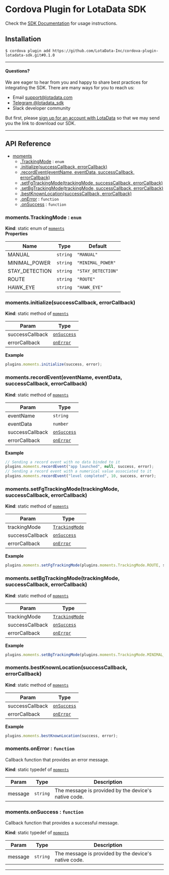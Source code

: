 # Cordova Plugin for LotaData SDK

Check the [SDK Documentation](https://docs.lotadata.com/) for usage instructions.

## Installation

```
$ cordova plugin add https://github.com/LotaData-Inc/cordova-plugin-lotadata-sdk.git#0.1.0
```

---

#### Questions?

We are eager to hear from you and happy to share best practices for integrating the SDK. There are many ways for you to reach us:
* Email [support@lotadata.com](mailto:support@lotadata.com)
* [Telegram @lotadata_sdk](http://t.me/lotadata_sdk)
* Slack developer community

But first, please [sign up for an account with LotaData](http://platform.lotadata.com/?signup=true) so that we may send you the link to download our SDK.

---

## API Reference

<a name="module_moments"></a>

* [moments](#module_moments)
    * [.TrackingMode](#module_moments.TrackingMode) : <code>enum</code>
    * [.initialize(successCallback, errorCallback)](#module_moments.initialize)
    * [.recordEvent(eventName, eventData, successCallback, errorCallback)](#module_moments.recordEvent)
    * [.setFgTrackingMode(trackingMode, successCallback, errorCallback)](#module_moments.setFgTrackingMode)
    * [.setBgTrackingMode(trackingMode, successCallback, errorCallback)](#module_moments.setBgTrackingMode)
    * [.bestKnownLocation(successCallback, errorCallback)](#module_moments.bestKnownLocation)
    * [.onError](#module_moments.onError) : <code>function</code>
    * [.onSuccess](#module_moments.onSuccess) : <code>function</code>

<a name="module_moments.TrackingMode"></a>

### moments.TrackingMode : <code>enum</code>
**Kind**: static enum of [<code>moments</code>](#module_moments)  
**Properties**

| Name | Type | Default |
| --- | --- | --- |
| MANUAL | <code>string</code> | <code>&quot;MANUAL&quot;</code> | 
| MINIMAL_POWER | <code>string</code> | <code>&quot;MINIMAL_POWER&quot;</code> | 
| STAY_DETECTION | <code>string</code> | <code>&quot;STAY_DETECTION&quot;</code> | 
| ROUTE | <code>string</code> | <code>&quot;ROUTE&quot;</code> | 
| HAWK_EYE | <code>string</code> | <code>&quot;HAWK_EYE&quot;</code> | 

<a name="module_moments.initialize"></a>

### moments.initialize(successCallback, errorCallback)
**Kind**: static method of [<code>moments</code>](#module_moments)  

| Param | Type |
| --- | --- |
| successCallback | [<code>onSuccess</code>](#module_moments.onSuccess) | 
| errorCallback | [<code>onError</code>](#module_moments.onError) | 

**Example**  
```js
plugins.moments.initialize(success, error);
```
<a name="module_moments.recordEvent"></a>

### moments.recordEvent(eventName, eventData, successCallback, errorCallback)
**Kind**: static method of [<code>moments</code>](#module_moments)  

| Param | Type |
| --- | --- |
| eventName | <code>string</code> | 
| eventData | <code>number</code> | 
| successCallback | [<code>onSuccess</code>](#module_moments.onSuccess) | 
| errorCallback | [<code>onError</code>](#module_moments.onError) | 

**Example**  
```js
// Sending a record event with no data binded to it
plugins.moments.recordEvent("app launched", null, success, error);
// Sending a record event with a numerical value associated to it
plugins.moments.recordEvent("level completed", 10, success, error);
```
<a name="module_moments.setFgTrackingMode"></a>

### moments.setFgTrackingMode(trackingMode, successCallback, errorCallback)
**Kind**: static method of [<code>moments</code>](#module_moments)  

| Param | Type |
| --- | --- |
| trackingMode | [<code>TrackingMode</code>](#module_moments.TrackingMode) | 
| successCallback | [<code>onSuccess</code>](#module_moments.onSuccess) | 
| errorCallback | [<code>onError</code>](#module_moments.onError) | 

**Example**  
```js
plugins.moments.setFgTrackingMode(plugins.moments.TrackingMode.ROUTE, success, error);
```
<a name="module_moments.setBgTrackingMode"></a>

### moments.setBgTrackingMode(trackingMode, successCallback, errorCallback)
**Kind**: static method of [<code>moments</code>](#module_moments)  

| Param | Type |
| --- | --- |
| trackingMode | [<code>TrackingMode</code>](#module_moments.TrackingMode) | 
| successCallback | [<code>onSuccess</code>](#module_moments.onSuccess) | 
| errorCallback | [<code>onError</code>](#module_moments.onError) | 

**Example**  
```js
plugins.moments.setBgTrackingMode(plugins.moments.TrackingMode.MINIMAL_POWER, success, error);
```
<a name="module_moments.bestKnownLocation"></a>

### moments.bestKnownLocation(successCallback, errorCallback)
**Kind**: static method of [<code>moments</code>](#module_moments)  

| Param | Type |
| --- | --- |
| successCallback | [<code>onSuccess</code>](#module_moments.onSuccess) | 
| errorCallback | [<code>onError</code>](#module_moments.onError) | 

**Example**  
```js
plugins.moments.bestKnownLocation(success, error);
```
<a name="module_moments.onError"></a>

### moments.onError : <code>function</code>
Callback function that provides an error message.

**Kind**: static typedef of [<code>moments</code>](#module_moments)  

| Param | Type | Description |
| --- | --- | --- |
| message | <code>string</code> | The message is provided by the device's native code. |

<a name="module_moments.onSuccess"></a>

### moments.onSuccess : <code>function</code>
Callback function that provides a successful message.

**Kind**: static typedef of [<code>moments</code>](#module_moments)  

| Param | Type | Description |
| --- | --- | --- |
| message | <code>string</code> | The message is provided by the device's native code. |

---
